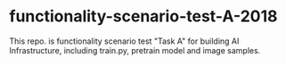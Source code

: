 # functionality-scenario-test-A-2018
This repo. is functionality scenario test "Task A" for building AI Infrastructure, including train.py, pretrain model and image samples.
